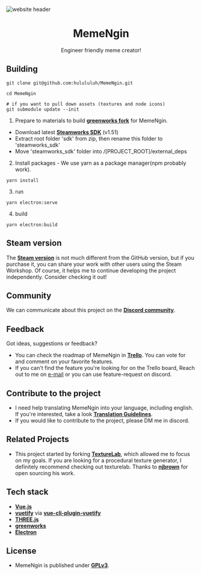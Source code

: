 ![website header](https://user-images.githubusercontent.com/5396978/126163160-9899251b-2895-4cb6-aa3a-40170786c536.jpg)

<h1 align="center">
  MemeNgin
</h1>

<p align="center">
  Engineer friendly meme creator!<br/>
</p>

## Building

```
git clone git@github.com:hulululuh/MemeNgin.git

cd MemeNgin

# if you want to pull down assets (textures and node icons)
git submodule update --init

```

1. Prepare to materials to build **[greenworks fork](https://github.com/hulululuh/greenworks)** for MemeNgin.
  - Download latest **[Steamworks SDK](https://partner.steamgames.com/downloads/list)** (v1.51)
  - Extract root folder 'sdk' from zip, then rename this folder to 'steamworks_sdk'
  - Move 'steamworks_sdk' folder into /[PROJECT_ROOT]/external_deps

2. Install packages - We use yarn as a package manager(npm probably work).
```
yarn install
```

3. run
```
yarn electron:serve
```

4. build
```
yarn electron:build
```

## Steam version
The **[Steam version](https://store.steampowered.com/app/1632910/MemeNgin/)** is not much different from the GitHub version, but if you purchase it, you can share your work with other users using the Steam Workshop. Of course, it helps me to continue developing the project independently. Consider checking it out!

## Community
We can communicate about this project on the **[Discord community](https://discord.gg/9vewbmkGHE)**.

## Feedback

Got ideas, suggestions or feedback? 
 - You can check the roadmap of MemeNgin in **[Trello](https://trello.com/b/pOpnosx5/memengin-task-board)**. You can vote for and comment on your favorite features.
 - If you can't find the feature you're looking for on the Trello board, Reach out to me on [e-mail](mailto:admin@memengin.com) or you can use feature-request on discord.

## Contribute to the project
- I need help translating MemeNgin into your language, including english. If you're interested, take a look **[Translation Guidelines](https://github.com/hulululuh/MemeNginData/blob/main/translations/README.md)**.
- If you would like to contribute to the project, please DM me in discord.

## Related Projects
- This project started by forking **[TextureLab](https://github.com/njbrown/texturelab)**, which allowed me to focus on my goals. If you are looking for a procedural texture generator, I definitely recommend checking out texturelab. Thanks to **[njbrown](https://github.com/njbrown)** for open sourcing his work.

## Tech stack
- **[Vue.js](https://vuejs.org)**
- **[vuetify](https://vuetifyjs.com/en/)** via **[vue-cli-plugin-vuetify](https://github.com/vuetifyjs/vue-cli-plugins)**
- **[THREE.js](https://threejs.org/)**
- **[greenworks](https://github.com/greenheartgames/greenworks)**
- **[Electron](https://electronjs.org)**

## License
- MemeNgin is published under **[GPLv3](https://github.com/hulululuh/MemeNgin/blob/main/LICENSE)**.
